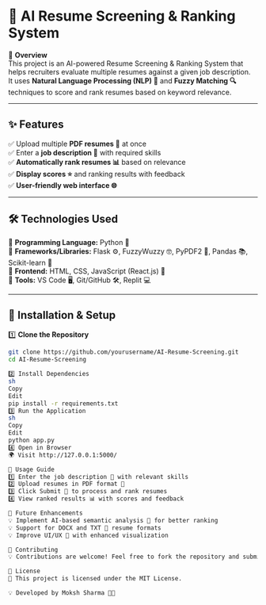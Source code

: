 # 🚀 AI Resume Screening & Ranking System  

📌 **Overview**  
This project is an AI-powered Resume Screening & Ranking System that helps recruiters evaluate multiple resumes against a given job description.  
It uses **Natural Language Processing (NLP) 🤖** and **Fuzzy Matching 🔍** techniques to score and rank resumes based on keyword relevance.  

---

## ✨ Features  
✅ Upload multiple **PDF resumes 📄** at once  
✅ Enter a **job description 📝** with required skills  
✅ **Automatically rank resumes 📊** based on relevance  
✅ **Display scores ⭐** and ranking results with feedback  
✅ **User-friendly web interface 🌐**  

---

## 🛠 Technologies Used  
🔹 **Programming Language:** Python 🐍  
🔹 **Frameworks/Libraries:** Flask ⚙️, FuzzyWuzzy 🤓, PyPDF2 📑, Pandas 📚, Scikit-learn 🧠  
🔹 **Frontend:** HTML, CSS, JavaScript (React.js) 🎨  
🔹 **Tools:** VS Code 🖥, Git/GitHub 🛠, Replit 💻  

---

## 🚀 Installation & Setup  

1️⃣ **Clone the Repository**  
```sh
git clone https://github.com/yourusername/AI-Resume-Screening.git  
cd AI-Resume-Screening  

2️⃣ Install Dependencies
sh
Copy
Edit
pip install -r requirements.txt
3️⃣ Run the Application
sh
Copy
Edit
python app.py
4️⃣ Open in Browser
🌍 Visit http://127.0.0.1:5000/

🎯 Usage Guide
1️⃣ Enter the job description 📝 with relevant skills
2️⃣ Upload resumes in PDF format 📂
3️⃣ Click Submit 🚀 to process and rank resumes
4️⃣ View ranked results 📊 with scores and feedback

🌟 Future Enhancements
💡 Implement AI-based semantic analysis 🤖 for better ranking
💡 Support for DOCX and TXT 📄 resume formats
💡 Improve UI/UX 🎨 with enhanced visualization

🤝 Contributing
💡 Contributions are welcome! Feel free to fork the repository and submit a pull request.

📜 License
📖 This project is licensed under the MIT License.

💡 Developed by Moksh Sharma 🚀🎉
